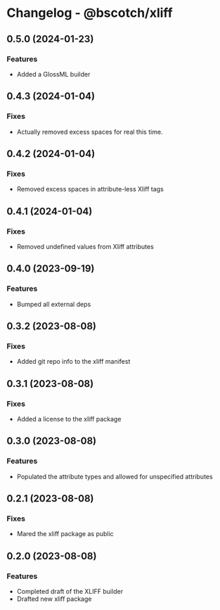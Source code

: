 # Changelog - @bscotch/xliff

## 0.5.0 (2024-01-23)

### Features

- Added a GlossML builder

## 0.4.3 (2024-01-04)

### Fixes

- Actually removed excess spaces for real this time.

## 0.4.2 (2024-01-04)

### Fixes

- Removed excess spaces in attribute-less Xliff tags

## 0.4.1 (2024-01-04)

### Fixes

- Removed undefined values from Xliff attributes

## 0.4.0 (2023-09-19)

### Features

- Bumped all external deps

## 0.3.2 (2023-08-08)

### Fixes

- Added git repo info to the xliff manifest

## 0.3.1 (2023-08-08)

### Fixes

- Added a license to the xliff package

## 0.3.0 (2023-08-08)

### Features

- Populated the attribute types and allowed for unspecified attributes

## 0.2.1 (2023-08-08)

### Fixes

- Mared the xliff package as public

## 0.2.0 (2023-08-08)

### Features

- Completed draft of the XLIFF builder
- Drafted new xliff package